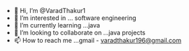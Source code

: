- 👋 Hi, I’m @VaradThakur1
- 👀 I’m interested in ... software engineering
- 🌱 I’m currently learning ...java
- 💞️ I’m looking to collaborate on ...java projects
- 📫 How to reach me ...gmail - varadthakur196@gmail.com

<!---
VaradThakur1/VaradThakur1 is a ✨ special ✨ repository because its `README.md` (this file) appears on your GitHub profile.
You can click the Preview link to take a look at your changes.
--->
